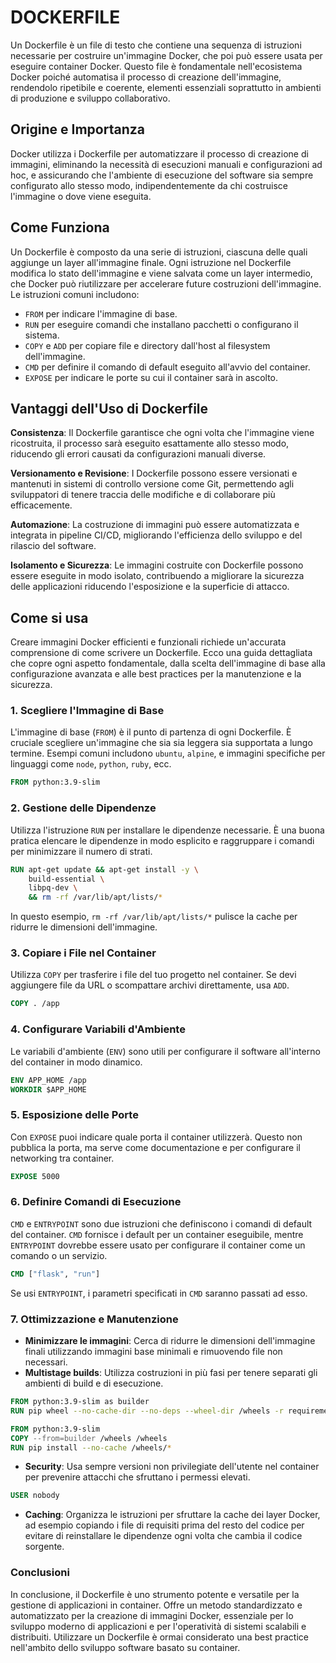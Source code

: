 # DOCKERFILE

Un Dockerfile è un file di testo che contiene una sequenza di istruzioni necessarie per costruire un'immagine Docker, che poi può essere usata per eseguire container Docker. Questo file è fondamentale nell'ecosistema Docker poiché automatisa il processo di creazione dell'immagine, rendendolo ripetibile e coerente, elementi essenziali soprattutto in ambienti di produzione e sviluppo collaborativo.

## Origine e Importanza

Docker utilizza i Dockerfile per automatizzare il processo di creazione di immagini, eliminando la necessità di esecuzioni manuali e configurazioni ad hoc, e assicurando che l'ambiente di esecuzione del software sia sempre configurato allo stesso modo, indipendentemente da chi costruisce l'immagine o dove viene eseguita.

## Come Funziona

Un Dockerfile è composto da una serie di istruzioni, ciascuna delle quali aggiunge un layer all'immagine finale. Ogni istruzione nel Dockerfile modifica lo stato dell'immagine e viene salvata come un layer intermedio, che Docker può riutilizzare per accelerare future costruzioni dell'immagine. Le istruzioni comuni includono:

- `FROM` per indicare l'immagine di base.
- `RUN` per eseguire comandi che installano pacchetti o configurano il sistema.
- `COPY` e `ADD` per copiare file e directory dall'host al filesystem dell'immagine.
- `CMD` per definire il comando di default eseguito all'avvio del container.
- `EXPOSE` per indicare le porte su cui il container sarà in ascolto.

## Vantaggi dell'Uso di Dockerfile

**Consistenza**: Il Dockerfile garantisce che ogni volta che l'immagine viene ricostruita, il processo sarà eseguito esattamente allo stesso modo, riducendo gli errori causati da configurazioni manuali diverse.

**Versionamento e Revisione**: I Dockerfile possono essere versionati e mantenuti in sistemi di controllo versione come Git, permettendo agli sviluppatori di tenere traccia delle modifiche e di collaborare più efficacemente.

**Automazione**: La costruzione di immagini può essere automatizzata e integrata in pipeline CI/CD, migliorando l'efficienza dello sviluppo e del rilascio del software.

**Isolamento e Sicurezza**: Le immagini costruite con Dockerfile possono essere eseguite in modo isolato, contribuendo a migliorare la sicurezza delle applicazioni riducendo l'esposizione e la superficie di attacco.

## Come si usa

Creare immagini Docker efficienti e funzionali richiede un'accurata comprensione di come scrivere un Dockerfile. Ecco una guida dettagliata che copre ogni aspetto fondamentale, dalla scelta dell'immagine di base alla configurazione avanzata e alle best practices per la manutenzione e la sicurezza.

### 1. Scegliere l'Immagine di Base

L'immagine di base (`FROM`) è il punto di partenza di ogni Dockerfile. È cruciale scegliere un'immagine che sia sia leggera sia supportata a lungo termine. Esempi comuni includono `ubuntu`, `alpine`, e immagini specifiche per linguaggi come `node`, `python`, `ruby`, ecc.

```dockerfile
FROM python:3.9-slim
```

### 2. Gestione delle Dipendenze

Utilizza l'istruzione `RUN` per installare le dipendenze necessarie. È una buona pratica elencare le dipendenze in modo esplicito e raggruppare i comandi per minimizzare il numero di strati.

```dockerfile
RUN apt-get update && apt-get install -y \
    build-essential \
    libpq-dev \
    && rm -rf /var/lib/apt/lists/*
```

In questo esempio, `rm -rf /var/lib/apt/lists/*` pulisce la cache per ridurre le dimensioni dell'immagine.

### 3. Copiare i File nel Container

Utilizza `COPY` per trasferire i file del tuo progetto nel container. Se devi aggiungere file da URL o scompattare archivi direttamente, usa `ADD`.

```dockerfile
COPY . /app
```

### 4. Configurare Variabili d'Ambiente

Le variabili d'ambiente (`ENV`) sono utili per configurare il software all'interno del container in modo dinamico.

```dockerfile
ENV APP_HOME /app
WORKDIR $APP_HOME
```

### 5. Esposizione delle Porte

Con `EXPOSE` puoi indicare quale porta il container utilizzerà. Questo non pubblica la porta, ma serve come documentazione e per configurare il networking tra container.

```dockerfile
EXPOSE 5000
```

### 6. Definire Comandi di Esecuzione

`CMD` e `ENTRYPOINT` sono due istruzioni che definiscono i comandi di default del container. `CMD` fornisce i default per un container eseguibile, mentre `ENTRYPOINT` dovrebbe essere usato per configurare il container come un comando o un servizio.

```dockerfile
CMD ["flask", "run"]
```

Se usi `ENTRYPOINT`, i parametri specificati in `CMD` saranno passati ad esso.

### 7. Ottimizzazione e Manutenzione

- **Minimizzare le immagini**: Cerca di ridurre le dimensioni dell'immagine finali utilizzando immagini base minimali e rimuovendo file non necessari.
- **Multistage builds**: Utilizza costruzioni in più fasi per tenere separati gli ambienti di build e di esecuzione.

```dockerfile
FROM python:3.9-slim as builder
RUN pip wheel --no-cache-dir --no-deps --wheel-dir /wheels -r requirements.txt

FROM python:3.9-slim
COPY --from=builder /wheels /wheels
RUN pip install --no-cache /wheels/*
```

- **Security**: Usa sempre versioni non privilegiate dell'utente nel container per prevenire attacchi che sfruttano i permessi elevati.

```dockerfile
USER nobody
```

- **Caching**: Organizza le istruzioni per sfruttare la cache dei layer Docker, ad esempio copiando i file di requisiti prima del resto del codice per evitare di reinstallare le dipendenze ogni volta che cambia il codice sorgente.

### Conclusioni

In conclusione, il Dockerfile è uno strumento potente e versatile per la gestione di applicazioni in container. Offre un metodo standardizzato e automatizzato per la creazione di immagini Docker, essenziale per lo sviluppo moderno di applicazioni e per l'operatività di sistemi scalabili e distribuiti. Utilizzare un Dockerfile è ormai considerato una best practice nell'ambito dello sviluppo software basato su container.